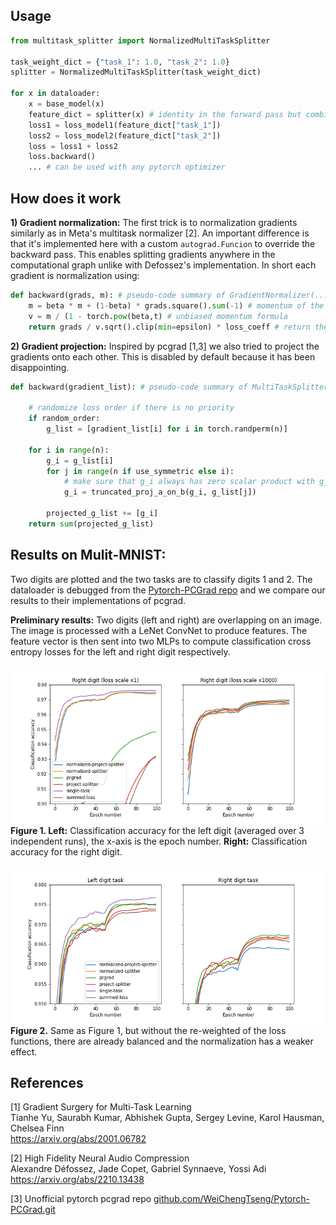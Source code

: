 
## Usage

```python
from multitask_splitter import NormalizedMultiTaskSplitter

task_weight_dict = {"task_1": 1.0, "task_2": 1.0}
splitter = NormalizedMultiTaskSplitter(task_weight_dict)

for x in dataloader:
    x = base_model(x)
    feature_dict = splitter(x) # identity in the forward pass but combines gradients in the backward pass.
    loss1 = loss_model1(feature_dict["task_1"])
    loss2 = loss_model2(feature_dict["task_2"])
    loss = loss1 + loss2
    loss.backward()
    ... # can be used with any pytorch optimizer

```

## How does it work

**1) Gradient normalization:** The first trick is to normalization gradients similarly as in Meta's multitask normalizer [2].
An important difference is that it's implemented here with a custom `autograd.Funcion` to override the backward pass.
This enables splitting gradients anywhere in the computational graph unlike with Defossez's implementation.
In short each gradient is normalization using:
```python
def backward(grads, m): # pseudo-code summary of GradientNormalizer(...)
    m = beta * m + (1-beta) * grads.square().sum(-1) # momentum of the gradient norms
    v = m / (1 - torch.pow(beta,t) # unbiased momentum formula
    return grads / v.sqrt().clip(min=epsilon) * loss_coeff # return the sclaed gradient
```

**2) Gradient projection:** Inspired by pcgrad [1,3] we also tried to project the gradients onto each other.
This is disabled by default because it has been disappointing.
```python
def backward(gradient_list): # pseudo-code summary of MultiTaskSplitter(...)
    
    # randomize loss order if there is no priority
    if random_order: 
        g_list = [gradient_list[i] for i in torch.randperm(n)]

    for i in range(n):
        g_i = g_list[i]
        for j in range(n if use_symmetric else i):
            # make sure that g_i always has zero scalar product with g_list[j] for j < i
            g_i = truncated_proj_a_on_b(g_i, g_list[j])

        projected_g_list += [g_i]
    return sum(projected_g_list)
```


## Results on Mulit-MNIST:
Two digits are plotted and the two tasks are to classify digits 1 and 2.
The dataloader is debugged from the [Pytorch-PCGrad repo](https://github.com/WeiChengTseng/Pytorch-PCGrad.git) and we compare our results to their implementations of pcgrad.  

<b>Preliminary results:</b> Two digits (left and right) are overlapping on an image.
The image is processed with a LeNet ConvNet to produce features. The feature vector is then sent into two MLPs to compute classification cross entropy losses for the left and right digit respectively.

![MNIST result2](figures/summary_imbalanced.png)  
<b>Figure 1. Left:</b> Classification accuracy for the left digit (averaged over 3 independent runs), the x-axis is the epoch number. 
<b>Right:</b> Classification accuracy for the right digit.


  
![MNIST result](figures/summary.png)  
<b> Figure 2.</b> Same as Figure 1, but without the re-weighted of the loss functions, there are already balanced and the normalization has a weaker effect.

## References


[1] Gradient Surgery for Multi-Task Learning  
Tianhe Yu, Saurabh Kumar, Abhishek Gupta, Sergey Levine, Karol Hausman, Chelsea Finn  
https://arxiv.org/abs/2001.06782


[2] High Fidelity Neural Audio Compression  
Alexandre Défossez, Jade Copet, Gabriel Synnaeve, Yossi Adi  
https://arxiv.org/abs/2210.13438  

[3] Unofficial pytorch pcgrad repo [github.com/WeiChengTseng/Pytorch-PCGrad.git](https://github.com/WeiChengTseng/Pytorch-PCGrad.git)